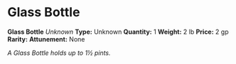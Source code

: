 # Glass Bottle

**Glass Bottle**
_Unknown_
**Type:** Unknown
**Quantity:** 1
**Weight:** 2 lb
**Price:** 2 gp
**Rarity:** 
**Attunement:** None

*A Glass Bottle holds up to 1½ pints.*